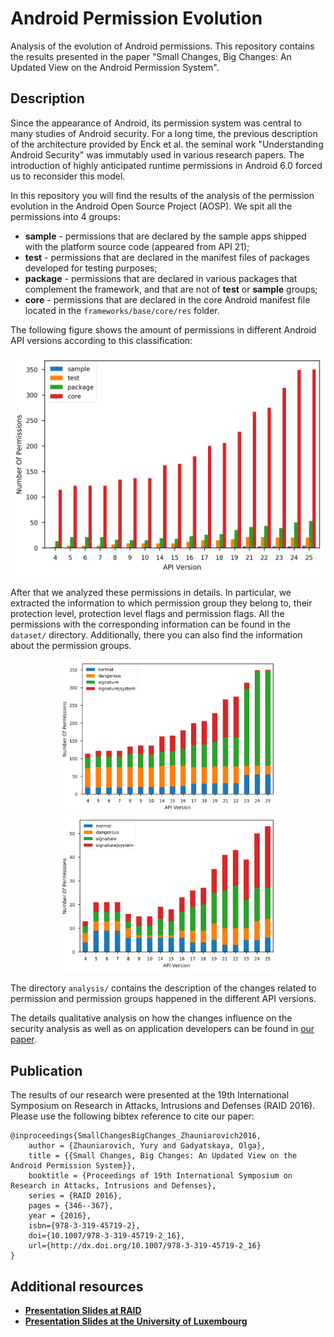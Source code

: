 # Android Permission Evolution
Analysis of the evolution of Android permissions. This repository contains the
results presented in the paper "Small Changes, Big Changes: An Updated View on
the Android Permission System".



## Description
Since the appearance of Android, its permission system was central to many
studies of Android security. For a long time, the previous description of the
architecture provided by Enck et al. the seminal work "Understanding Android
Security" was immutably used in various research papers. The introduction of
highly anticipated runtime permissions in Android 6.0 forced us to reconsider
this model.

In this repository you will find the results of the analysis of the permission evolution in the Android Open Source Project (AOSP). We spit all the permissions into 4 groups:

* **sample** - permissions that are declared by the sample apps shipped with the
platform source code (appeared from API 21);
* **test** - permissions that are declared in the manifest files of packages developed for testing purposes;
* **package** - permissions that are declared in various packages that complement the framework, and that are not of **test** or **sample** groups;
* **core** -  permissions that are declared in the core Android manifest file located in the `frameworks/base/core/res` folder.

The following figure shows the amount of permissions in different Android API versions according to this classification:

<p align="center">
  <img src="manifest_type_perms_amount.png" width="600"/>
</p>

After that we analyzed these permissions in details. In particular, we extracted the information to which permission group they belong to, their protection level, protection level flags and permission flags. All the permissions with the corresponding information can be found in the `dataset/` directory. Additionally, there you can also find the information about the permission groups.  

<p align="center">
  <img src="perms_amount_core.png" width="350" title="core permissions" />
  <img src="perms_amount_package.png" width="350" title="package permissions"/>
</p>

The directory `analysis/` contains the description of the changes related to permission and permission groups happened in the different API versions.  

The details qualitative analysis on how the changes influence on the security analysis as well as on application developers can be found in [our paper][1].




## Publication
The results of our research were presented at the 19th International Symposium on Research in Attacks, Intrusions and Defenses (RAID 2016). Please use the
following bibtex reference to cite our paper:

```
@inproceedings{SmallChangesBigChanges_Zhauniarovich2016,
    author = {Zhauniarovich, Yury and Gadyatskaya, Olga},
    title = {{Small Changes, Big Changes: An Updated View on the Android Permission System}},
    booktitle = {Proceedings of 19th International Symposium on Research in Attacks, Intrusions and Defenses},
    series = {RAID 2016},
    pages = {346--367},
    year = {2016},
    isbn={978-3-319-45719-2},
    doi={10.1007/978-3-319-45719-2_16},
    url={http://dx.doi.org/10.1007/978-3-319-45719-2_16}
}
```


## Additional resources
* [**Presentation Slides at RAID**][2]
* [**Presentation Slides at the University of Luxembourg**][3]


[1]:http://www.zhauniarovich.com/files/pubs/SmallChangesBigChanges_Zhauniarovich2016.pdf
[2]:http://www.zhauniarovich.com/files/talks/SmallChangesBigChanges_RAID2016.pdf
[3]:http://www.zhauniarovich.com/files/talks/SmallChangesBigChanges_Luxembourg2017.pdf
